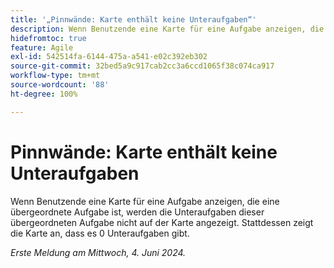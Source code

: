 ```yaml
---
title: '„Pinnwände: Karte enthält keine Unteraufgaben“'
description: Wenn Benutzende eine Karte für eine Aufgabe anzeigen, die eine übergeordnete Aufgabe ist, werden die Unteraufgaben dieser übergeordneten Aufgabe nicht auf der Karte angezeigt. Stattdessen zeigt die Karte an, dass es 0 Unteraufgaben gibt.
hidefromtoc: true
feature: Agile
exl-id: 542514fa-6144-475a-a541-e02c392eb302
source-git-commit: 32bed5a9c917cab2cc3a6ccd1065f38c074ca917
workflow-type: tm+mt
source-wordcount: '88'
ht-degree: 100%

---
```


# Pinnwände: Karte enthält keine Unteraufgaben

<!--

>[!NOTE]
>
>This issue was fixed on August 8, 2024.

-->

Wenn Benutzende eine Karte für eine Aufgabe anzeigen, die eine übergeordnete Aufgabe ist, werden die Unteraufgaben dieser übergeordneten Aufgabe nicht auf der Karte angezeigt. Stattdessen zeigt die Karte an, dass es 0 Unteraufgaben gibt.

_Erste Meldung am Mittwoch, 4. Juni 2024._
